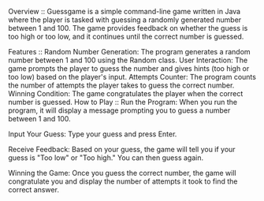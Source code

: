 Overview :: 
Guessgame is a simple command-line game written in Java where the player is tasked with guessing a randomly generated number between 1 and 100. The game provides feedback on whether the guess is too high or too low, and it continues until the correct number is guessed.

Features :: 
Random Number Generation: The program generates a random number between 1 and 100 using the Random class.
User Interaction: The game prompts the player to guess the number and gives hints (too high or too low) based on the player's input.
Attempts Counter: The program counts the number of attempts the player takes to guess the correct number.
Winning Condition: The game congratulates the player when the correct number is guessed.
How to Play :: 
Run the Program: When you run the program, it will display a message prompting you to guess a number between 1 and 100.

Input Your Guess: Type your guess and press Enter.

Receive Feedback: Based on your guess, the game will tell you if your guess is "Too low" or "Too high." You can then guess again.

Winning the Game: Once you guess the correct number, the game will congratulate you and display the number of attempts it took to find the correct answer.
